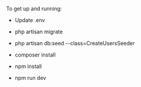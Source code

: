 To get up and running:

* Update .env

* php artisan migrate

* php artisan db:seed --class=CreateUsersSeeder

* composer install

* npm install

* npm run dev
